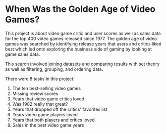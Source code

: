 # When Was the Golden Age of Video Games?

This project is about video game critic and user scores as well as sales data for the top 400 video games released since 1977. The golden age of video games was searched by identifying release years that users and critics liked best which led onto exploring the business side of gaming by looking at game sales data.

This search involved joining datasets and comparing results with set theory as well as filtering, grouping, and ordering data.

There were 8 tasks in this project:

1. The ten best-selling video games
2. Missing review scores
3. Years that video game critics loved
4. Was 1982 really that great?
5. Years that dropped off the critics' favorites list
6. Years video game players loved
7. Years that both players and critics loved
8. Sales in the best video game years
